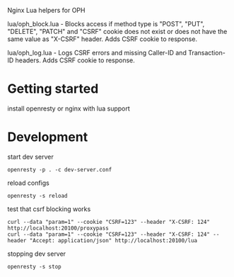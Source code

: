 Nginx Lua helpers for OPH

lua/oph_block.lua - Blocks access if method type is "POST", "PUT", "DELETE", "PATCH" and "CSRF" cookie does not exist or does not have the same value as "X-CSRF" header. Adds CSRF cookie to response.

lua/oph_log.lua - Logs CSRF errors and missing Caller-ID and Transaction-ID headers. Adds CSRF cookie to response.  

# Getting started

install openresty or nginx with lua support

# Development

start dev server

    openresty -p . -c dev-server.conf 

reload configs

    openresty -s reload

test that csrf blocking works

    curl --data "param=1" --cookie "CSRF=123" --header "X-CSRF: 124" http://localhost:20100/proxypass
    curl --data "param=1" --cookie "CSRF=123" --header "X-CSRF: 124" --header "Accept: application/json" http://localhost:20100/lua

stopping dev server

    openresty -s stop